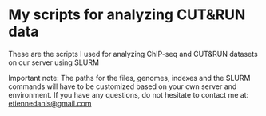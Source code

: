 # My scripts for analyzing CUT&RUN data
These are the scripts I used for analyzing ChIP-seq and CUT&amp;RUN datasets on our server using SLURM

Important note:
The paths for the files, genomes, indexes and the SLURM commands will have to be customized based on your own server and environment.
If you have any questions, do not hesitate to contact me at:
etiennedanis@gmail.com
